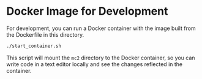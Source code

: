 # Docker Image for Development
For development, you can run a Docker container with the image built from the Dockerfile in this directory.

```sh
./start_container.sh
```

This script will mount the `mc2` directory to the Docker container, so you can write code in a text editor locally and see the changes reflected in the container.
